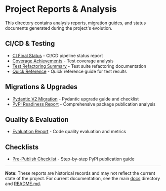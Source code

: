 # Project Reports & Analysis

This directory contains analysis reports, migration guides, and status documents generated during the project's evolution.

## CI/CD & Testing

- [CI Final Status](CI_FINAL_STATUS.md) - CI/CD pipeline status report
- [Coverage Achievements](COVERAGE_ACHIEVEMENTS.md) - Test coverage analysis
- [Test Refactoring Summary](TEST_REFACTORING_SUMMARY.md) - Test suite refactoring documentation
- [Quick Reference](QUICK_REFERENCE.md) - Quick reference guide for test results

## Migrations & Upgrades

- [Pydantic V2 Migration](PYDANTIC_V2_MIGRATION.md) - Pydantic upgrade guide and checklist
- [PyPI Readiness Report](PYPI_READINESS_REPORT.md) - Comprehensive package publication analysis

## Quality & Evaluation

- [Evaluation Report](EVALUATION_REPORT.md) - Code quality evaluation and metrics

## Checklists

- [Pre-Publish Checklist](PRE_PUBLISH_CHECKLIST.md) - Step-by-step PyPI publication guide

---

**Note**: These reports are historical records and may not reflect the current state of the project. For current documentation, see the main [docs](../) directory and [README.md](../../README.md).
